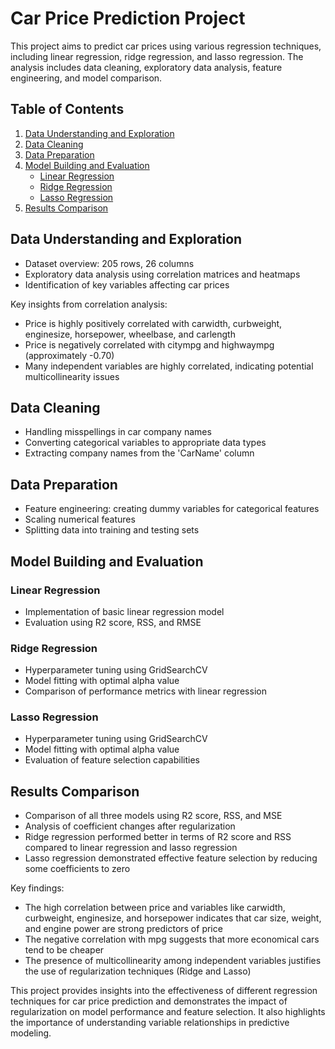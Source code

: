 # Car Price Prediction Project

This project aims to predict car prices using various regression techniques, including linear regression, ridge regression, and lasso regression. The analysis includes data cleaning, exploratory data analysis, feature engineering, and model comparison.

## Table of Contents

1. [Data Understanding and Exploration](#data-understanding-and-exploration)
2. [Data Cleaning](#data-cleaning)
3. [Data Preparation](#data-preparation)
4. [Model Building and Evaluation](#model-building-and-evaluation)
   - [Linear Regression](#linear-regression)
   - [Ridge Regression](#ridge-regression)
   - [Lasso Regression](#lasso-regression)
5. [Results Comparison](#results-comparison)

## Data Understanding and Exploration

- Dataset overview: 205 rows, 26 columns
- Exploratory data analysis using correlation matrices and heatmaps
- Identification of key variables affecting car prices

Key insights from correlation analysis:
- Price is highly positively correlated with carwidth, curbweight, enginesize, horsepower, wheelbase, and carlength
- Price is negatively correlated with citympg and highwaympg (approximately -0.70)
- Many independent variables are highly correlated, indicating potential multicollinearity issues

## Data Cleaning

- Handling misspellings in car company names
- Converting categorical variables to appropriate data types
- Extracting company names from the 'CarName' column

## Data Preparation

- Feature engineering: creating dummy variables for categorical features
- Scaling numerical features
- Splitting data into training and testing sets

## Model Building and Evaluation

### Linear Regression

- Implementation of basic linear regression model
- Evaluation using R2 score, RSS, and RMSE

### Ridge Regression

- Hyperparameter tuning using GridSearchCV
- Model fitting with optimal alpha value
- Comparison of performance metrics with linear regression

### Lasso Regression

- Hyperparameter tuning using GridSearchCV
- Model fitting with optimal alpha value
- Evaluation of feature selection capabilities

## Results Comparison

- Comparison of all three models using R2 score, RSS, and MSE
- Analysis of coefficient changes after regularization
- Ridge regression performed better in terms of R2 score and RSS compared to linear regression and lasso regression
- Lasso regression demonstrated effective feature selection by reducing some coefficients to zero

Key findings:
- The high correlation between price and variables like carwidth, curbweight, enginesize, and horsepower indicates that car size, weight, and engine power are strong predictors of price
- The negative correlation with mpg suggests that more economical cars tend to be cheaper
- The presence of multicollinearity among independent variables justifies the use of regularization techniques (Ridge and Lasso)

This project provides insights into the effectiveness of different regression techniques for car price prediction and demonstrates the impact of regularization on model performance and feature selection. It also highlights the importance of understanding variable relationships in predictive modeling.
